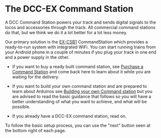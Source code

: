 # The DCC-EX Command Station

A DCC Command Station powers your track and sends digital signals to the locos and accessories through the track. All commercial command stations do that, but we think we do it a lot better for a lot less money.

Our primary solution is the [EX-CSB1](01-ex-csb1.md) CommandStation which provides a ready-to-run system with integrated WiFi. You can start running trains from your Android phone in a couple of minutes if you plug your track in one end and a power supply in the other.

- If you want to buy a ready built command station, see [Purchase a Command Station](?Purchase) and come back here to learn about it while you are waiting for the delivery.

- If you want to build your own command station and are prepared to learn about Arduinos see [Building your own Command station](?DIY) but you are advised to read the basic guidance that follows so you will have a better understanding of what you want to achieve, and what will be possible.

- If you already have a DCC-EX command station, read on.

To follow the basic setup process, you can use the "next" button seen at the bottom right of each page.
